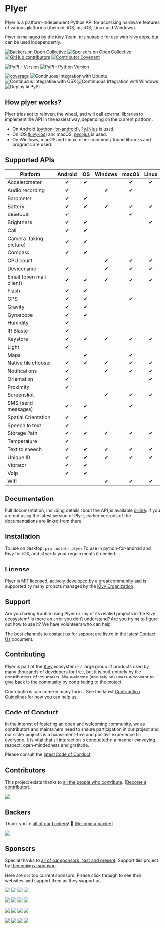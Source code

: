# Plyer

Plyer is a platform-independent Python API for accessing hardware features
of various platforms (Android, iOS, macOS, Linux and Windows).

Plyer is managed by the [Kivy Team](https://kivy.org/about.html). It is suitable for
use with Kivy apps, but can be used independently.

[![Backers on Open Collective](https://opencollective.com/kivy/backers/badge.svg)](#backers)
[![Sponsors on Open Collective](https://opencollective.com/kivy/sponsors/badge.svg)](#sponsors)
[![GitHub contributors](https://img.shields.io/github/contributors-anon/kivy/plyer)](https://github.com/kivy/plyer/graphs/contributors)
[![Contributor Covenant](https://img.shields.io/badge/Contributor%20Covenant-2.1-4baaaa.svg)](code_of_conduct.md)


![PyPI - Version](https://img.shields.io/pypi/v/plyer)
![PyPI - Python Version](https://img.shields.io/pypi/pyversions/plyer)


[![coverage](https://coveralls.io/repos/kivy/plyer/badge.svg?branch=master)](https://coveralls.io/r/kivy/plyer?branch=master)
![Continuous Integration with Ubuntu](https://github.com/kivy/plyer/workflows/Continuous%20Integration%20with%20Ubuntu/badge.svg) 
![Continuous Integration with OSX](https://github.com/kivy/plyer/workflows/Continuous%20Integration%20with%20OSX/badge.svg)
![Continuous Integration with Windows](https://github.com/kivy/plyer/workflows/Continuous%20Integration%20with%20Windows/badge.svg)
![Deploy to PyPI](https://github.com/kivy/plyer/workflows/Deploy%20to%20PyPI/badge.svg)

## How plyer works?

Plyer tries not to reinvent the wheel, and will call external libraries to
implement the API in the easiest way, depending on the current platform.

- On Android ([python-for-android](https://python-for-android.readthedocs.io/)), [PyJNIus](https://pypi.org/project/pyjnius/) is used.
- On iOS ([kivy-ios](https://pypi.org/project/kivy-ios/)) and macOS,
  [pyobjus](https://pypi.org/project/pyobjus/) is used. 
- On Windows, macOS and Linux, other commonly found libraries and programs 
  are used.


## Supported APIs

| Platform                       | Android | iOS | Windows | macOS | Linux |
| ------------------------------ |:-------:|:---:|:-------:|:-----:|:-----:|
| Accelerometer                  | ✔       |  ✔  |         | ✔     |   ✔   |
| Audio recording                | ✔       |     |    ✔    | ✔     |       |
| Barometer                      | ✔       |  ✔  |         |       |       |
| Battery                        | ✔       |  ✔  |    ✔    | ✔     |   ✔   |
| Bluetooth                      | ✔       |     |         | ✔     |       |
| Brightness                     | ✔       |  ✔  |         |       |   ✔   |
| Call                           | ✔       |  ✔  |         |       |       |
| Camera (taking picture)        | ✔       |  ✔  |         |       |       |
| Compass                        | ✔       |  ✔  |         |       |       |
| CPU count                      |         |     |    ✔    | ✔     |   ✔   |
| Devicename                     | ✔       |     |    ✔    | ✔     |   ✔   |
| Email (open mail client)       | ✔       |  ✔  |    ✔    | ✔     |   ✔   |
| Flash                          | ✔       |  ✔  |         |       |       |
| GPS                            | ✔       |  ✔  |         | ✔     |       |
| Gravity                        | ✔       |  ✔  |         |       |       |
| Gyroscope                      | ✔       |  ✔  |         |       |       |
| Humidity                       | ✔       |     |         |       |       |
| IR Blaster                     | ✔       |     |         |       |       |
| Keystore                       | ✔       |  ✔  |    ✔    | ✔     |   ✔   |
| Light                          | ✔       |     |         |       |       |
| Maps                           |         |  ✔  |         | ✔     |       |
| Native file chooser            | ✔       |  ✔  |    ✔    | ✔     |   ✔   |
| Notifications                  | ✔       |     |    ✔    | ✔     |   ✔   |
| Orientation                    | ✔       |     |         |       |   ✔   |
| Proximity                      | ✔       |     |         |       |       |
| Screenshot                     |         |     |    ✔    | ✔     |   ✔   |
| SMS (send messages)            | ✔       |  ✔  |         | ✔     |       |
| Spatial Orientation            | ✔       |  ✔  |         |       |       |
| Speech to text                 | ✔       |     |         |       |       |
| Storage Path                   | ✔       |  ✔  |    ✔    | ✔     |   ✔   |
| Temperature                    | ✔       |     |         |       |       |
| Text to speech                 | ✔       |  ✔  |    ✔    | ✔     |   ✔   |
| Unique ID                      | ✔       |  ✔  |    ✔    | ✔     |   ✔   |
| Vibrator                       | ✔       |  ✔  |         |       |       |
| Voip                           | ✔       |  ✔  |         |       |       |
| Wifi                           |         |     |    ✔    | ✔     |   ✔   |

## Documentation

Full documentation, including details about the API, is available 
[online](https://plyer.readthedocs.io/en/latest/). If you are not using the
latest version of Plyer, earlier versions of the documentations are linked
from there.

## Installation

To use on desktop: `pip install plyer`
To use in python-for-android and Kivy for iOS, add `plyer` to your requirements
if needed.

## License

Plyer is [MIT licensed](LICENSE), actively developed by a great
community and is supported by many projects managed by the 
[Kivy Organization](https://www.kivy.org/about.html).

## Support

Are you having trouble using Plyer or any of its related projects in the Kivy
ecosystem?
Is there an error you don’t understand? Are you trying to figure out how to use 
it? We have volunteers who can help!

The best channels to contact us for support are listed in the latest 
[Contact Us](https://github.com/kivy/plyer/blob/master/CONTACT.md) document.

## Contributing

Plyer is part of the [Kivy](https://kivy.org) ecosystem - a large group of
products used by many thousands of developers for free, but it
is built entirely by the contributions of volunteers. We welcome (and rely on) 
users who want to give back to the community by contributing to the project.

Contributions can come in many forms. See the latest 
[Contribution Guidelines](https://github.com/kivy/plyer/blob/master/CONTRIBUTING.md)
for how you can help us.

## Code of Conduct

In the interest of fostering an open and welcoming community, we as 
contributors and maintainers need to ensure participation in our project and 
our sister projects is a harassment-free and positive experience for everyone. 
It is vital that all interaction is conducted in a manner conveying respect, 
open-mindedness and gratitude.

Please consult the [latest Code of Conduct](https://github.com/kivy/plyer/blob/master/CODE_OF_CONDUCT.md).

## Contributors

This project exists thanks to 
[all the people who contribute](https://github.com/kivy/plyer/graphs/contributors).
[[Become a contributor](CONTRIBUTING.md)].

<img src="https://contrib.nn.ci/api?repo=kivy/plyer&pages=5&no_bot=true&radius=22&cols=18">

## Backers

Thank you to [all of our backers](https://opencollective.com/kivy)! 
🙏 [[Become a backer](https://opencollective.com/kivy#backer)]

<img src="https://opencollective.com/kivy/backers.svg?width=890&avatarHeight=44&button=false">

## Sponsors

Special thanks to 
[all of our sponsors, past and present](https://opencollective.com/kivy).
Support this project by 
[[becoming a sponsor](https://opencollective.com/kivy#sponsor)].

Here are our top current sponsors. Please click through to see their websites,
and support them as they support us. 

<!--- See https://github.com/orgs/kivy/discussions/15 for explanation of this code. -->
<a href="https://opencollective.com/kivy/sponsor/0/website" target="_blank"><img src="https://opencollective.com/kivy/sponsor/0/avatar.svg"></a>
<a href="https://opencollective.com/kivy/sponsor/1/website" target="_blank"><img src="https://opencollective.com/kivy/sponsor/1/avatar.svg"></a>
<a href="https://opencollective.com/kivy/sponsor/2/website" target="_blank"><img src="https://opencollective.com/kivy/sponsor/2/avatar.svg"></a>
<a href="https://opencollective.com/kivy/sponsor/3/website" target="_blank"><img src="https://opencollective.com/kivy/sponsor/3/avatar.svg"></a>

<a href="https://opencollective.com/kivy/sponsor/4/website" target="_blank"><img src="https://opencollective.com/kivy/sponsor/4/avatar.svg"></a>
<a href="https://opencollective.com/kivy/sponsor/5/website" target="_blank"><img src="https://opencollective.com/kivy/sponsor/5/avatar.svg"></a>
<a href="https://opencollective.com/kivy/sponsor/6/website" target="_blank"><img src="https://opencollective.com/kivy/sponsor/6/avatar.svg"></a>
<a href="https://opencollective.com/kivy/sponsor/7/website" target="_blank"><img src="https://opencollective.com/kivy/sponsor/7/avatar.svg"></a>

<a href="https://opencollective.com/kivy/sponsor/8/website" target="_blank"><img src="https://opencollective.com/kivy/sponsor/8/avatar.svg"></a>
<a href="https://opencollective.com/kivy/sponsor/9/website" target="_blank"><img src="https://opencollective.com/kivy/sponsor/9/avatar.svg"></a>
<a href="https://opencollective.com/kivy/sponsor/10/website" target="_blank"><img src="https://opencollective.com/kivy/sponsor/10/avatar.svg"></a>
<a href="https://opencollective.com/kivy/sponsor/11/website" target="_blank"><img src="https://opencollective.com/kivy/sponsor/11/avatar.svg"></a>

<a href="https://opencollective.com/kivy/sponsor/12/website" target="_blank"><img src="https://opencollective.com/kivy/sponsor/12/avatar.svg"></a>
<a href="https://opencollective.com/kivy/sponsor/13/website" target="_blank"><img src="https://opencollective.com/kivy/sponsor/13/avatar.svg"></a>
<a href="https://opencollective.com/kivy/sponsor/14/website" target="_blank"><img src="https://opencollective.com/kivy/sponsor/14/avatar.svg"></a>
<a href="https://opencollective.com/kivy/sponsor/15/website" target="_blank"><img src="https://opencollective.com/kivy/sponsor/15/avatar.svg"></a>
